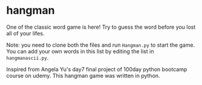 # hangman

One of the classic word game is here! 
Try to guess the word before you lost all of your lifes.

Note: you need to clone both the files and run ```Hangman.py``` to start the game.
You can add your own words in this list by editing the list in ```hangmanascii.py```.

Inspired from Angela Yu's day7 final project of 100day python bootcamp course on udemy.
This hangman game was written in python.
